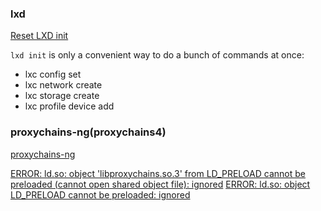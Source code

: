 ### lxd

[Reset LXD init](https://discuss.linuxcontainers.org/t/lxd-4-1-reset-lxd-init/8210)

`lxd init` is only a convenient way to do a bunch of commands at once:

- lxc config set
- lxc network create
- lxc storage create
- lxc profile device add


### proxychains-ng(proxychains4)

[proxychains-ng](https://github.com/rofl0r/proxychains-ng)

[ERROR: ld.so: object 'libproxychains.so.3' from LD_PRELOAD cannot be preloaded (cannot open shared object file): ignored](https://stackoverflow.com/questions/63081456/error-ld-so-object-libproxychains-so-3-from-ld-preload-cannot-be-preloaded)
[ERROR: ld.so: object LD_PRELOAD cannot be preloaded: ignored](https://stackoverflow.com/questions/17723666/error-ld-so-object-ld-preload-cannot-be-preloaded-ignored)
